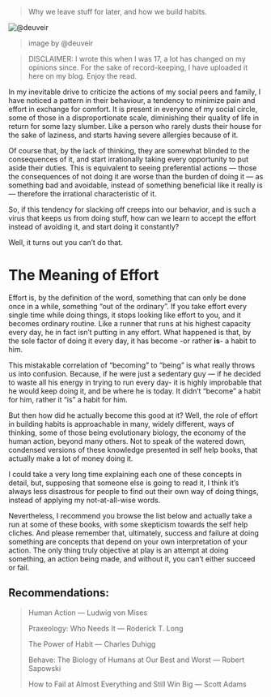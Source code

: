 > Why we leave stuff for later, and how we build habits.

![@deuveir](https://miro.medium.com/v2/resize:fit:1400/format:webp/1*YsknxIsE7mQtquvrz40f7A.jpeg)
> image by @deuveir

> DISCLAIMER: I wrote this when I was 17, a lot has changed on my opinions since. For the sake of record-keeping, I have uploaded it here on my blog. Enjoy the read.

In my inevitable drive to criticize the actions of my social peers and family, I have noticed a pattern in their behaviour, a tendency to minimize pain and effort in exchange for comfort. It is present in everyone of my social circle, some of those in a disproportionate scale, diminishing their quality of life in return for some lazy slumber. Like a person who rarely dusts their house for the sake of laziness, and starts having severe allergies because of it.

Of course that, by the lack of thinking, they are somewhat blinded to the consequences of it, and start irrationally taking every opportunity to put aside their duties. This is equivalent to seeing preferential actions — those the consequences of not doing it are worse than the burden of doing it — as something bad and avoidable, instead of something beneficial like it really is — therefore the irrational characteristic of it.

So, if this tendency for slacking off creeps into our behavior, and is such a virus that keeps us from doing stuff, how can we learn to accept the effort instead of avoiding it, and start doing it constantly?

Well, it turns out you can’t do that.

The Meaning of Effort
=====================

Effort is, by the definition of the word, something that can only be done once in a while, something “out of the ordinary”. If you take effort every single time while doing things, it stops looking like effort to you, and it becomes ordinary routine. Like a runner that runs at his highest capacity every day, he in fact isn’t putting in any effort. What happened is that, by the sole factor of doing it every day, it has become -or rather **is**- a habit to him.

This mistakable correlation of “becoming” to “being” is what really throws us into confusion. Because, if he were just a sedentary guy — if he decided to waste all his energy in trying to run every day- it is highly improbable that he would keep doing it, and be where he is today. It didn’t “become” a habit for him, rather it “is” a habit for him.

But then how did he actually become this good at it? Well, the role of effort in building habits is approachable in many, widely different, ways of thinking, some of those being evolutionary biology, the economy of the human action, beyond many others. Not to speak of the watered down, condensed versions of these knowledge presented in self help books, that actually make a lot of money doing it.

I could take a very long time explaining each one of these concepts in detail, but, supposing that someone else is going to read it, I think it’s always less disastrous for people to find out their own way of doing things, instead of applying my not-at-all-wise words.

Nevertheless, I recommend you browse the list below and actually take a run at some of these books, with some skepticism towards the self help cliches. And please remember that, ultimately, success and failure at doing something are concepts that depend on your own interpretation of your action. The only thing truly objective at play is an attempt at doing something, an action being made, and without it, you can’t either succeed or fail.

Recommendations:
----------------

> Human Action — Ludwig von Mises
> 
> Praxeology: Who Needs It — Roderick T. Long
> 
> The Power of Habit — Charles Duhigg
> 
> Behave: The Biology of Humans at Our Best and Worst — Robert Sapowski
> 
> How to Fail at Almost Everything and Still Win Big — Scott Adams
